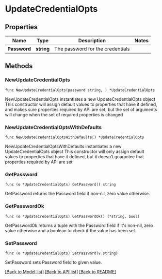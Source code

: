 # UpdateCredentialOpts

## Properties

Name | Type | Description | Notes
------------ | ------------- | ------------- | -------------
**Password** | **string** | The password for the credentials | 

## Methods

### NewUpdateCredentialOpts

`func NewUpdateCredentialOpts(password string, ) *UpdateCredentialOpts`

NewUpdateCredentialOpts instantiates a new UpdateCredentialOpts object
This constructor will assign default values to properties that have it defined,
and makes sure properties required by API are set, but the set of arguments
will change when the set of required properties is changed

### NewUpdateCredentialOptsWithDefaults

`func NewUpdateCredentialOptsWithDefaults() *UpdateCredentialOpts`

NewUpdateCredentialOptsWithDefaults instantiates a new UpdateCredentialOpts object
This constructor will only assign default values to properties that have it defined,
but it doesn't guarantee that properties required by API are set

### GetPassword

`func (o *UpdateCredentialOpts) GetPassword() string`

GetPassword returns the Password field if non-nil, zero value otherwise.

### GetPasswordOk

`func (o *UpdateCredentialOpts) GetPasswordOk() (*string, bool)`

GetPasswordOk returns a tuple with the Password field if it's non-nil, zero value otherwise
and a boolean to check if the value has been set.

### SetPassword

`func (o *UpdateCredentialOpts) SetPassword(v string)`

SetPassword sets Password field to given value.



[[Back to Model list]](../README.md#documentation-for-models) [[Back to API list]](../README.md#documentation-for-api-endpoints) [[Back to README]](../README.md)


